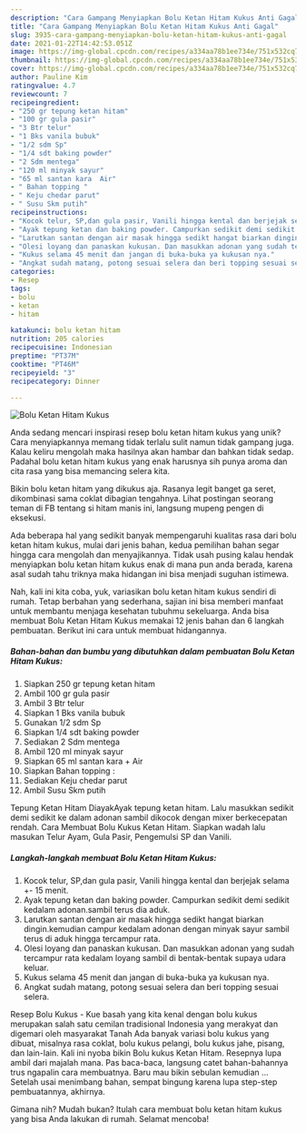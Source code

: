 ```yaml
---
description: "Cara Gampang Menyiapkan Bolu Ketan Hitam Kukus Anti Gagal"
title: "Cara Gampang Menyiapkan Bolu Ketan Hitam Kukus Anti Gagal"
slug: 3935-cara-gampang-menyiapkan-bolu-ketan-hitam-kukus-anti-gagal
date: 2021-01-22T14:42:53.051Z
image: https://img-global.cpcdn.com/recipes/a334aa78b1ee734e/751x532cq70/bolu-ketan-hitam-kukus-foto-resep-utama.jpg
thumbnail: https://img-global.cpcdn.com/recipes/a334aa78b1ee734e/751x532cq70/bolu-ketan-hitam-kukus-foto-resep-utama.jpg
cover: https://img-global.cpcdn.com/recipes/a334aa78b1ee734e/751x532cq70/bolu-ketan-hitam-kukus-foto-resep-utama.jpg
author: Pauline Kim
ratingvalue: 4.7
reviewcount: 7
recipeingredient:
- "250 gr tepung ketan hitam"
- "100 gr gula pasir"
- "3 Btr telur"
- "1 Bks vanila bubuk"
- "1/2 sdm Sp"
- "1/4 sdt baking powder"
- "2 Sdm mentega"
- "120 ml minyak sayur"
- "65 ml santan kara  Air"
- " Bahan topping "
- " Keju chedar parut"
- " Susu Skm putih"
recipeinstructions:
- "Kocok telur, SP,dan gula pasir, Vanili hingga kental dan berjejak selama +- 15 menit."
- "Ayak tepung ketan dan baking powder. Campurkan sedikit demi sedikit kedalam adonan.sambil terus dia aduk."
- "Larutkan santan dengan air masak hingga sedikt hangat biarkan dingin.kemudian campur kedalam adonan dengan minyak sayur sambil terus di aduk hingga tercampur rata."
- "Olesi loyang dan panaskan kukusan. Dan masukkan adonan yang sudah tercampur rata kedalam loyang sambil di bentak-bentak supaya udara keluar."
- "Kukus selama 45 menit dan jangan di buka-buka ya kukusan nya."
- "Angkat sudah matang, potong sesuai selera dan beri topping sesuai selera."
categories:
- Resep
tags:
- bolu
- ketan
- hitam

katakunci: bolu ketan hitam 
nutrition: 205 calories
recipecuisine: Indonesian
preptime: "PT37M"
cooktime: "PT46M"
recipeyield: "3"
recipecategory: Dinner

---
```



![Bolu Ketan Hitam Kukus](https://img-global.cpcdn.com/recipes/a334aa78b1ee734e/751x532cq70/bolu-ketan-hitam-kukus-foto-resep-utama.jpg)

Anda sedang mencari inspirasi resep bolu ketan hitam kukus yang unik? Cara menyiapkannya memang tidak terlalu sulit namun tidak gampang juga. Kalau keliru mengolah maka hasilnya akan hambar dan bahkan tidak sedap. Padahal bolu ketan hitam kukus yang enak harusnya sih punya aroma dan cita rasa yang bisa memancing selera kita.

Bikin bolu ketan hitam yang dikukus aja. Rasanya legit banget ga seret, dikombinasi sama coklat dibagian tengahnya. Lihat postingan seorang teman di FB tentang si hitam manis ini, langsung mupeng pengen di eksekusi.

Ada beberapa hal yang sedikit banyak mempengaruhi kualitas rasa dari bolu ketan hitam kukus, mulai dari jenis bahan, kedua pemilihan bahan segar hingga cara mengolah dan menyajikannya. Tidak usah pusing kalau hendak menyiapkan bolu ketan hitam kukus enak di mana pun anda berada, karena asal sudah tahu triknya maka hidangan ini bisa menjadi suguhan istimewa.


Nah, kali ini kita coba, yuk, variasikan bolu ketan hitam kukus sendiri di rumah. Tetap berbahan yang sederhana, sajian ini bisa memberi manfaat untuk membantu menjaga kesehatan tubuhmu sekeluarga. Anda bisa membuat Bolu Ketan Hitam Kukus memakai 12 jenis bahan dan 6 langkah pembuatan. Berikut ini cara untuk membuat hidangannya.

<!--inarticleads1-->

##### Bahan-bahan dan bumbu yang dibutuhkan dalam pembuatan Bolu Ketan Hitam Kukus:

1. Siapkan 250 gr tepung ketan hitam
1. Ambil 100 gr gula pasir
1. Ambil 3 Btr telur
1. Siapkan 1 Bks vanila bubuk
1. Gunakan 1/2 sdm Sp
1. Siapkan 1/4 sdt baking powder
1. Sediakan 2 Sdm mentega
1. Ambil 120 ml minyak sayur
1. Siapkan 65 ml santan kara + Air
1. Siapkan  Bahan topping :
1. Sediakan  Keju chedar parut
1. Ambil  Susu Skm putih


Tepung Ketan Hitam DiayakAyak tepung ketan hitam. Lalu masukkan sedikit demi sedikit ke dalam adonan sambil dikocok dengan mixer berkecepatan rendah. Cara Membuat Bolu Kukus Ketan Hitam. Siapkan wadah lalu masukan Telur Ayam, Gula Pasir, Pengemulsi SP dan Vanili. 

<!--inarticleads2-->

##### Langkah-langkah membuat Bolu Ketan Hitam Kukus:

1. Kocok telur, SP,dan gula pasir, Vanili hingga kental dan berjejak selama +- 15 menit.
1. Ayak tepung ketan dan baking powder. Campurkan sedikit demi sedikit kedalam adonan.sambil terus dia aduk.
1. Larutkan santan dengan air masak hingga sedikt hangat biarkan dingin.kemudian campur kedalam adonan dengan minyak sayur sambil terus di aduk hingga tercampur rata.
1. Olesi loyang dan panaskan kukusan. Dan masukkan adonan yang sudah tercampur rata kedalam loyang sambil di bentak-bentak supaya udara keluar.
1. Kukus selama 45 menit dan jangan di buka-buka ya kukusan nya.
1. Angkat sudah matang, potong sesuai selera dan beri topping sesuai selera.


Resep Bolu Kukus - Kue basah yang kita kenal dengan bolu kukus merupakan salah satu cemilan tradisional Indonesia yang merakyat dan digemari oleh masyarakat Tanah Ada banyak variasi bolu kukus yang dibuat, misalnya rasa coklat, bolu kukus pelangi, bolu kukus jahe, pisang, dan lain-lain. Kali ini nyoba bikin Bolu kukus Ketan Hitam. Resepnya lupa ambil dari majalah mana. Pas baca-baca, langsung catet bahan-bahannya trus ngapalin cara membuatnya. Baru mau bikin sebulan kemudian … Setelah usai menimbang bahan, sempat bingung karena lupa step-step pembuatannya, akhirnya. 

Gimana nih? Mudah bukan? Itulah cara membuat bolu ketan hitam kukus yang bisa Anda lakukan di rumah. Selamat mencoba!
